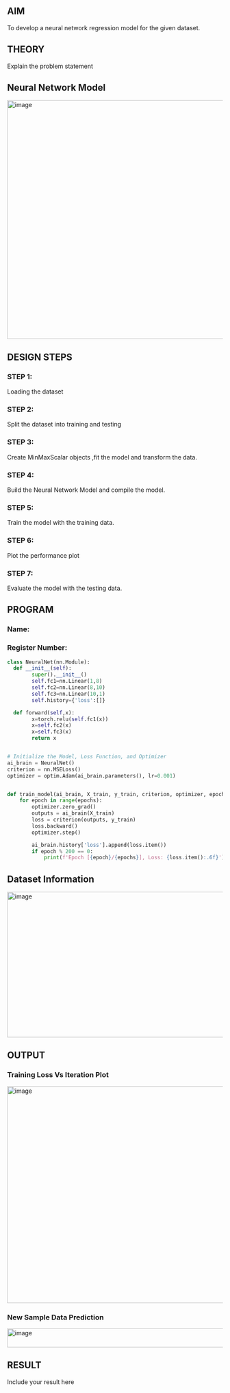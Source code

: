 ## AIM

To develop a neural network regression model for the given dataset.

## THEORY

Explain the problem statement

## Neural Network Model

<img width="763" height="556" alt="image" src="https://github.com/user-attachments/assets/7d2e0585-3d4e-4533-9345-58916e0ae274" />


## DESIGN STEPS

### STEP 1:

Loading the dataset

### STEP 2:

Split the dataset into training and testing

### STEP 3:

Create MinMaxScalar objects ,fit the model and transform the data.

### STEP 4:

Build the Neural Network Model and compile the model.

### STEP 5:

Train the model with the training data.

### STEP 6:

Plot the performance plot

### STEP 7:

Evaluate the model with the testing data.

## PROGRAM
### Name:
### Register Number:
```python
class NeuralNet(nn.Module):
  def __init__(self):
        super().__init__()
        self.fc1=nn.Linear(1,8)
        self.fc2=nn.Linear(8,10)
        self.fc3=nn.Linear(10,1)
        self.history={'loss':[]}

  def forward(self,x):
        x=torch.relu(self.fc1(x))
        x=self.fc2(x)
        x=self.fc3(x)
        return x


# Initialize the Model, Loss Function, and Optimizer
ai_brain = NeuralNet()
criterion = nn.MSELoss()
optimizer = optim.Adam(ai_brain.parameters(), lr=0.001)


def train_model(ai_brain, X_train, y_train, criterion, optimizer, epochs=2000):
    for epoch in range(epochs):
        optimizer.zero_grad()
        outputs = ai_brain(X_train)
        loss = criterion(outputs, y_train)
        loss.backward()
        optimizer.step()

        ai_brain.history['loss'].append(loss.item())
        if epoch % 200 == 0:
            print(f'Epoch [{epoch}/{epochs}], Loss: {loss.item():.6f}')


```
## Dataset Information


<img width="655" height="339" alt="image" src="https://github.com/user-attachments/assets/34da43b5-0983-4da4-bc5c-af2ab5560e7e" />


## OUTPUT

### Training Loss Vs Iteration Plot

<img width="696" height="505" alt="image" src="https://github.com/user-attachments/assets/230befc6-c9c9-4d22-a872-17572c7ac146" />



### New Sample Data Prediction

<img width="511" height="44" alt="image" src="https://github.com/user-attachments/assets/13e4b00d-940f-47a4-b68a-0b081406b576" />


## RESULT

Include your result here
